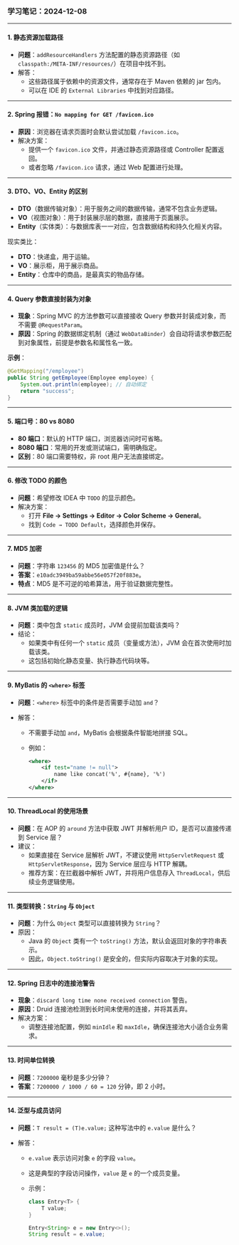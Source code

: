 ### **学习笔记：2024-12-08**

------

#### **1. 静态资源加载路径**

- **问题**：`addResourceHandlers` 方法配置的静态资源路径（如 `classpath:/META-INF/resources/`）在项目中找不到。
- 解答：
  - 这些路径属于依赖中的资源文件，通常存在于 Maven 依赖的 jar 包内。
  - 可以在 IDE 的 `External Libraries` 中找到对应路径。

------

#### **2. Spring 报错：`No mapping for GET /favicon.ico`**

- **原因**：浏览器在请求页面时会默认尝试加载 `/favicon.ico`。
- 解决方案：
  - 提供一个 `favicon.ico` 文件，并通过静态资源路径或 Controller 配置返回。
  - 或者忽略 `/favicon.ico` 请求，通过 Web 配置进行处理。

------

#### **3. DTO、VO、Entity 的区别**

- **DTO**（数据传输对象）：用于服务之间的数据传输，通常不包含业务逻辑。
- **VO**（视图对象）：用于封装展示层的数据，直接用于页面展示。
- **Entity**（实体类）：与数据库表一一对应，包含数据结构和持久化相关内容。

现实类比：

- **DTO**：快递盒，用于运输。
- **VO**：展示柜，用于展示商品。
- **Entity**：仓库中的商品，是最真实的物品存储。

------

#### **4. Query 参数直接封装为对象**

- **现象**：Spring MVC 的方法参数可以直接接收 Query 参数并封装成对象，而不需要 `@RequestParam`。
- **原因**：Spring 的数据绑定机制（通过 `WebDataBinder`）会自动将请求参数匹配到对象属性，前提是参数名和属性名一致。

**示例**：

```java
@GetMapping("/employee")
public String getEmployee(Employee employee) {
    System.out.println(employee); // 自动绑定
    return "success";
}
```

------

#### **5. 端口号：80 vs 8080**

- **80 端口**：默认的 HTTP 端口，浏览器访问时可省略。
- **8080 端口**：常用的开发或测试端口，需明确指定。
- **区别**：80 端口需要特权，非 root 用户无法直接绑定。

------

#### **6. 修改 TODO 的颜色**

- **问题**：希望修改 IDEA 中 `TODO` 的显示颜色。
- 解决方案：
  - 打开 **File → Settings → Editor → Color Scheme → General**。
  - 找到 `Code → TODO Default`，选择颜色并保存。

------

#### **7. MD5 加密**

- **问题**：字符串 `123456` 的 MD5 加密值是什么？
- **答案**：`e10adc3949ba59abbe56e057f20f883e`。
- **特点**：MD5 是不可逆的哈希算法，用于验证数据完整性。

------

#### **8. JVM 类加载的逻辑**

- **问题**：类中包含 `static` 成员时，JVM 会提前加载该类吗？
- 结论：
  - 如果类中有任何一个 `static` 成员（变量或方法），JVM 会在首次使用时加载该类。
  - 这包括初始化静态变量、执行静态代码块等。

------

#### **9. MyBatis 的 `<where>` 标签**

- **问题**：`<where>` 标签中的条件是否需要手动加 `and`？

- 解答：

  - 不需要手动加 `and`，MyBatis 会根据条件智能地拼接 SQL。

  - 例如：

    ```xml
    <where>
        <if test="name != null">
            name like concat('%', #{name}, '%')
        </if>
    </where>
    ```

------

#### **10. ThreadLocal 的使用场景**

- **问题**：在 AOP 的 `around` 方法中获取 JWT 并解析用户 ID，是否可以直接传递到 Service 层？
- 建议：
  - 如果直接在 Service 层解析 JWT，不建议使用 `HttpServletRequest` 或 `HttpServletResponse`，因为 Service 层应与 HTTP 解耦。
  - 推荐方案：在拦截器中解析 JWT，并将用户信息存入 `ThreadLocal`，供后续业务逻辑使用。

------

#### **11. 类型转换：`String` 与 `Object`**

- **问题**：为什么 `Object` 类型可以直接转换为 `String`？
- 原因：
  - Java 的 `Object` 类有一个 `toString()` 方法，默认会返回对象的字符串表示。
  - 因此，`Object.toString()` 是安全的，但实际内容取决于对象的实现。

------

#### **12. Spring 日志中的连接池警告**

- **现象**：`discard long time none received connection` 警告。
- **原因**：Druid 连接池检测到长时间未使用的连接，并将其丢弃。
- 解决方案：
  - 调整连接池配置，例如 `minIdle` 和 `maxIdle`，确保连接池大小适合业务需求。

------

#### **13. 时间单位转换**

- **问题**：`7200000` 毫秒是多少分钟？
- **答案**：`7200000 / 1000 / 60 = 120` 分钟，即 2 小时。

------

#### **14. 泛型与成员访问**

- **问题**：`T result = (T)e.value;` 这种写法中的 `e.value` 是什么？

- 解答：
  - `e.value` 表示访问对象 `e` 的字段 `value`。
  - 这是典型的字段访问操作，`value` 是 `e` 的一个成员变量。
  - 示例：

    ```java
    class Entry<T> {
        T value;
    }
    
    Entry<String> e = new Entry<>();
    String result = e.value;
    ```
